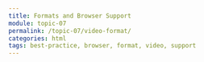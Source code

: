 ```yaml
---
title: Formats and Browser Support
module: topic-07
permalink: /topic-07/video-format/
categories: html
tags: best-practice, browser, format, video, support
---
```


<div class="divider-heading"></div>
